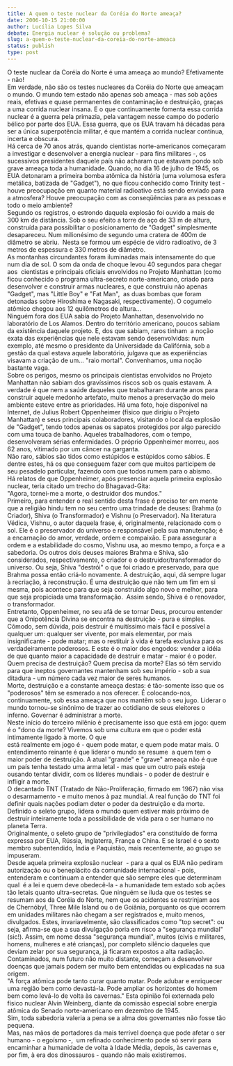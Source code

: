 ```yaml
---
title: A quem o teste nuclear da Coréia do Norte ameaça?
date: 2006-10-15 21:00:00
author: Lucília Lopes Silva
debate: Energia nuclear é solução ou problema?
slug: a-quem-o-teste-nuclear-da-coreia-do-norte-ameaca
status: publish 
type: post
---
```


O teste nuclear da Coréia do Norte é uma ameaça ao mundo? Efetivamente - não!  
Em verdade, não são os testes nucleares da Coréia do Norte que ameaçam o mundo. O mundo tem estado não apenas sob ameaça - mas sob ações reais, efetivas e quase permanentes de contaminação e destruição, graças a uma corrida nuclear insana. E o que continuamente fomenta essa corrida nuclear é a guerra pela primazia, pela vantagem nesse campo do poderio bélico por parte dos EUA. Essa guerra, que os EUA travam há décadas para ser a única superpotência militar, é que mantém a corrida nuclear contínua, incerta e obscura.   
Há cerca de 70 anos atrás, quando cientistas norte-americanos começaram a investigar e desenvolver a energia nuclear - para fins militares -, os sucessivos presidentes daquele país não acharam que estavam pondo sob grave ameaça toda a humanidade. Quando, no dia 16 de julho de 1945, os EUA detonaram a primeira bomba atômica da história (uma volumosa esfera metálica, batizada de "Gadget"), no que ficou conhecido como Trinity test - houve preocupação em quanto material radioativo está sendo enviado para a atmosfera? Houve preocupação com as conseqüências para as pessoas e todo o meio ambiente?  
Segundo os registros, o estrondo daquela explosão foi ouvido a mais de 300 km de distância. Sob o seu efeito a torre de aço de 33 m de altura, construída para possibilitar o posicionamento de "Gadget" simplesmente desapareceu. Num milionésimo de segundo uma cratera de 400m de diâmetro se abriu.  Nesta se formou um espécie de vidro radioativo, de 3 metros de espessura e 330 metros de diâmetro.  
As montanhas circundantes foram iluminadas mais intensamente do que num dia de sol. O som da onda de choque levou 40 segundos para chegar aos  cientistas e principais oficiais envolvidos no Projeto Manhattan (como ficou conhecido o programa ultra-secreto norte-americano, criado para desenvolver e construir armas nucleares, e que construiu não apenas "Gadget", mas "Little Boy" e "Fat Man",  as duas bombas que foram detonadas sobre Hiroshima e Nagasaki, respectivamente). O cogumelo atômico chegou aos 12 quilômetros de altura...   
Ninguém fora dos EUA sabia do Projeto Manhattan, desenvolvido no laboratório de Los Alamos. Dentro do território americano, poucos sabiam da existência daquele projeto. E, dos que sabiam, raros tinham  a noção exata das experiências que nele estavam sendo desenvolvidas: num exemplo, até mesmo o presidente da Universidade da Califórnia, sob a gestão da qual estava aquele laboratório, julgava que as experiências visavam a criação de um... "raio mortal". Convenhamos, uma noção bastante vaga.  
Sobre os perigos, mesmo os principais cientistas envolvidos no Projeto Manhattan não sabiam dos gravíssimos riscos sob os quais estavam. A verdade é que nem a saúde daqueles que trabalharam durante anos para construir aquele medonho artefato, muito menos a preservação do meio ambiente esteve entre as prioridades. Há uma foto, hoje disponível na Internet, de Julius Robert Oppenheimer (físico que dirigiu o Projeto Manhattan) e seus principais colaboradores, visitando o local da explosão de "Gadget", tendo todos apenas os sapatos protegidos por algo parecido com uma touca de banho. Aqueles trabalhadores, com o tempo, desenvolveram sérias enfermidades. O próprio Oppenheimer morreu, aos 62 anos, vitimado por um câncer na garganta.   
Não raro, sábios são tidos como estúpidos e estúpidos como sábios. E dentre estes, há os que conseguem fazer com que muitos participem de seu pesadelo particular, fazendo com que todos rumem para o abismo.  
Há relatos de que Oppenheimer, após presenciar aquela primeira explosão nuclear, teria citado um trecho do Bhagavad-Gita:  
"Agora, tornei-me a morte, o destruidor dos mundos."  
Primeiro, para entender o real sentido desta frase é preciso ter em mente que a religião hindu tem no seu centro uma trindade de deuses: Brahma (o Criador), Shiva (o Transformador) e Vishnu (o Preservador). Na literatura Védica, Vishnu, o autor daquela frase, é, originalmente, relacionado com o sol. Ele é o preservador do universo e responsável pela sua manutenção; é a encarnação do amor, verdade, ordem e compaixão. E para assegurar a ordem e a estabilidade do cosmo, Vishnu usa, ao mesmo tempo, a força e a sabedoria. Os outros dois deuses maiores Brahma e Shiva, são considerados, respectivamente, o criador e o destruidor/transformador do universo. Ou seja, Shiva "destrói" o que foi criado e preservado, para que Brahma possa então criá-lo novamente. A destruição, aqui, dá sempre lugar à recriação, à reconstrução. É uma destruição que não tem um fim em si mesma, pois acontece para que seja construído algo novo e melhor, para que seja propiciada uma transformação.  Assim sendo, Shiva é o renovador, o transformador.  
Entretanto, Oppenheimer, no seu afã de se tornar Deus, procurou entender que a Onipotência Divina se encontra na destruição - pura e simples. Cômodo, sem dúvida, pois destruir é muitíssimo mais fácil e possível a qualquer um: qualquer ser vivente, por mais elementar, por mais insignificante - pode matar; mas o restituir à vida é tarefa exclusiva para os verdadeiramente poderosos. E este é o maior dos engodos: vender a idéia de que quanto maior a capacidade de destruir e matar - maior é o poder.   
Quem precisa de destruição? Quem precisa da morte? Elas só têm servido para que ineptos governantes mantenham sob seu império - sob a sua ditadura - um número cada vez maior de seres humanos.  
Morte, destruição e a constante ameaça destas: é tão-somente isso que os "poderosos" têm se esmerado a nos oferecer. É colocando-nos, continuamente, sob essa ameaça que nos mantêm sob o seu jugo. Liderar o mundo tornou-se sinônimo de trazer ao cotidiano de seus eleitores o inferno. Governar é administrar a morte.  
Neste início do terceiro milênio é precisamente isso que está em jogo: quem é o "dono da morte? Vivemos sob uma cultura em que o poder está intimamente ligado à morte. O que  
está realmente em jogo é - quem pode matar, e quem pode matar mais. O entendimento reinante é que liderar o mundo se resume  a quem tem o maior poder de destruição. A atual "grande" e "grave" ameaça não é que um país tenha testado uma arma letal - mas que um outro país esteja ousando tentar dividir, com os líderes mundiais - o poder de destruir e infligir a morte.   
O decantado TNT (Tratado de Não-Proliferação, firmado em 1967) não visa o desarmamento - e muito menos à paz mundial. A real função do TNT foi definir quais nações podiam deter o poder da destruição e da morte.  Definido o seleto grupo, lidera o mundo quem estiver mais próximo de destruir inteiramente toda a possibilidade de vida para o ser humano no planeta Terra.   
Originalmente, o seleto grupo de "privilegiados" era constituído de forma expressa por EUA, Rússia, Inglaterra, França e China. E se Israel é o sexto membro subentendido, Índia e Paquistão, mais recentemente, ao grupo se impuseram.   
Desde aquela primeira explosão nuclear  - para a qual os EUA não pediram autorização ou o beneplácito da comunidade internacional - pois, entenderam e continuam a entender que são sempre eles que determinam qual  é a lei e quem deve obedecê-la - a humanidade tem estado sob ações tão letais quanto ultra-secretas. Que ninguém se iluda que os testes se resumam aos da Coréia do Norte, nem que os acidentes se restrinjam aos de Chernóbyl, Three Mile Island ou o de Goiânia, porquanto os que ocorrem em unidades militares não chegam a ser registrados e, muito menos, divulgados. Estes, invariavelmente, são classificados como "top secret": ou seja, afirma-se que a sua divulgação poria em risco a "segurança mundial"(sic!). Assim, em nome dessa "segurança mundial", muitos (civis e militares, homens, mulheres e até crianças), por completo silêncio daqueles que deviam zelar por sua segurança, já ficaram expostos a alta radiação. Contaminados, num futuro não muito distante, começam a desenvolver doenças que jamais podem ser muito bem entendidas ou explicadas na sua origem.  
"A força atômica pode tanto curar quanto matar. Pode adubar e enriquecer uma região bem como devastá-la. Pode ampliar os horizontes do homem bem como levá-lo de volta às cavernas." Esta opinião foi externada pelo físico nuclear Alvin Weinberg, diante da comissão especial sobre energia atômica do Senado norte-americano em dezembro de 1945.   
Sim, toda sabedoria valeria a pena se a alma dos governantes não fosse tão pequena.  
Mas, nas mãos de portadores da mais terrível doença que pode afetar o ser humano - o egoísmo -,  um refinado conhecimento pode só servir para encaminhar a humanidade de volta à Idade Média, depois, às cavernas e, por fim, à era dos dinossauros - quando não mais existiremos.  

